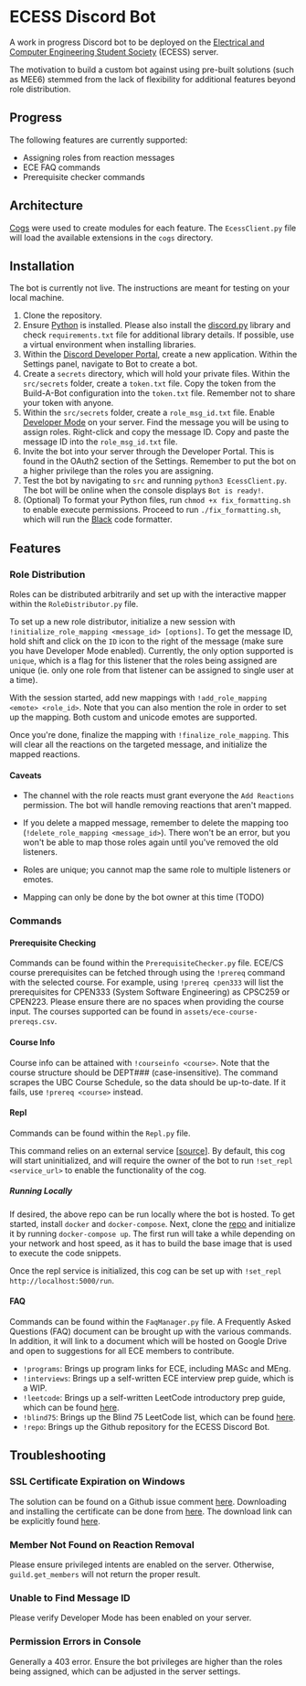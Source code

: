 # ECESS Discord Bot
A work in progress Discord bot to be deployed on the [Electrical and Computer Engineering Student Society](http://ubcecess.com/) (ECESS) server. 

The motivation to build a custom bot against using pre-built solutions (such as MEE6) stemmed from the lack of flexibility for additional features beyond role distribution.

## Progress
The following features are currently supported:
- Assigning roles from reaction messages
- ECE FAQ commands
- Prerequisite checker commands

## Architecture
[Cogs](https://discordpy.readthedocs.io/en/latest/ext/commands/cogs.html) were used to create modules for each feature. The `EcessClient.py` file will load the available extensions in the `cogs` directory.

## Installation
The bot is currently not live. The instructions are meant for testing on your local machine.
1. Clone the repository.
2. Ensure [Python](https://www.python.org/) is installed. Please also install the [discord.py](https://discordpy.readthedocs.io/en/latest/intro.html#installing) library and check `requirements.txt` file for additional library details. If possible, use a virtual environment when installing libraries.
3. Within the [Discord Developer Portal](https://discord.com/developers/applications), create a new application. Within the Settings panel, navigate to Bot to create a bot.
4. Create a `secrets` directory, which will hold your private files. Within the `src/secrets` folder, create a `token.txt` file. Copy the token from the Build-A-Bot configuration into the `token.txt` file. Remember not to share your token with anyone.
5. Within the `src/secrets` folder, create a `role_msg_id.txt` file. Enable [Developer Mode](https://discordia.me/en/developer-mode) on your server. Find the message you will be using to assign roles. Right-click and copy the message ID. Copy and paste the message ID into the `role_msg_id.txt` file.
6. Invite the bot into your server through the Developer Portal. This is found in the OAuth2 section of the Settings. Remember to put the bot on a higher privilege than the roles you are assigning.  
7. Test the bot by navigating to `src` and running `python3 EcessClient.py`. The bot will be online when the console displays `Bot is ready!`.
8. (Optional) To format your Python files, run `chmod +x fix_formatting.sh` to enable execute permissions. Proceed to run `./fix_formatting.sh`, which will run the [Black](https://github.com/psf/black) code formatter.

## Features
### Role Distribution

Roles can be distributed arbitrarily and set up with the interactive mapper within the `RoleDistributor.py` file.

To set up a new role distributor, initialize a new session with `!initialize_role_mapping <message_id> [options]`. To get the message ID, hold shift and click on the `ID` icon to the right of the message (make sure you have Developer Mode enabled). Currently, the only option supported is `unique`, which is a flag for this listener that the roles being assigned are unique (ie. only one role from that listener can be assigned to single user at a time).

With the session started, add new mappings with `!add_role_mapping <emote> <role_id>`. Note that you can also mention the role in order to set up the mapping. Both custom and unicode emotes are supported.

Once you're done, finalize the mapping with `!finalize_role_mapping`. This will clear all the reactions on the targeted message, and initialize the mapped reactions.

#### Caveats

- The channel with the role reacts must grant everyone the `Add Reactions` permission. The bot will handle removing reactions that aren't mapped.

- If you delete a mapped message, remember to delete the mapping too (`!delete_role_mapping <message_id>`). There won't be an error, but you won't be able to map those roles again until you've removed the old listeners.

- Roles are unique; you cannot map the same role to multiple listeners or emotes.

- Mapping can only be done by the bot owner at this time (TODO)


### Commands
#### Prerequisite Checking
Commands can be found within the `PrerequisiteChecker.py` file.
ECE/CS course prerequisites can be fetched through using the `!prereq` command with the selected course. For example, using `!prereq cpen333` will list the prerequisites for CPEN333 (System Software Engineering) as CPSC259 or CPEN223. Please ensure there are no spaces when providing the course input. The courses supported can be found in `assets/ece-course-prereqs.csv`.

#### Course Info

Course info can be attained with `!courseinfo <course>`. Note that the course structure should be DEPT### (case-insensitive). The command scrapes the UBC Course Schedule, so the data should be up-to-date. If it fails, use `!prereq <course>` instead.

#### Repl
Commands can be found within the `Repl.py` file.

This command relies on an external service [[source](https://github.com/lcfyi/repl-api)]. By default, this cog will start uninitialized, and will require the owner of the bot to run `!set_repl <service_url>` to enable the functionality of the cog.

##### Running Locally

If desired, the above repo can be run locally where the bot is hosted. To get started, install `docker` and `docker-compose`. Next, clone the [repo](https://github.com/lcfyi/repl-api) and initialize it by running `docker-compose up`. The first run will take a while depending on your network and host speed, as it has to build the base image that is used to execute the code snippets.

Once the repl service is initialized, this cog can be set up with `!set_repl http://localhost:5000/run`.

#### FAQ
Commands can be found within the `FaqManager.py` file.
A Frequently Asked Questions (FAQ) document can be brought up with the various commands. In addition, it will link to a document which will be hosted on Google Drive and open to suggestions for all ECE members to contribute.
- `!programs`: Brings up program links for ECE, including MASc and MEng.
- `!interviews`: Brings up a self-written ECE interview prep guide, which is a WIP.
- `!leetcode`: Brings up a self-written LeetCode introductory prep guide, which can be found [here](https://docs.google.com/document/d/16BeYJzj_az-8Zv562RgZ0M_mxvCo6W6Thhc0D1oaNwE/edit?usp=sharing).
- `!blind75`: Brings up the Blind 75 LeetCode list, which can be found [here](https://docs.google.com/spreadsheets/d/1O6lu-27mkdEfQAFfMB43vcqZRF57ygtJO2tCDw2ZQaY/edit?usp=sharing).
- `!repo`: Brings up the Github repository for the ECESS Discord Bot.

## Troubleshooting
### SSL Certificate Expiration on Windows
The solution can be found on a Github issue comment [here](https://github.com/Rapptz/discord.py/issues/4159#issuecomment-640107584). Downloading and installing the certificate can be done from [here](https://crt.sh/?id=2835394). The download link can be explicitly found [here](https://beans-took-my-kids.reeee.ee/38qB2n.png).

### Member Not Found on Reaction Removal
Please ensure privileged intents are enabled on the server. Otherwise, `guild.get_members` will not return the proper result.

### Unable to Find Message ID
Please verify Developer Mode has been enabled on your server.

### Permission Errors in Console
Generally a 403 error. Ensure the bot privileges are higher than the roles being assigned, which can be adjusted in the server settings.
